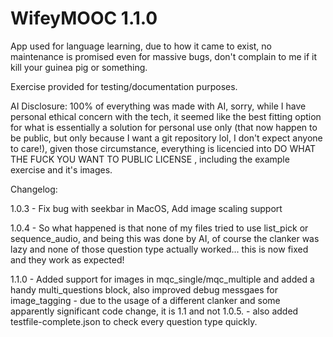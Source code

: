 # WifeyMOOC 1.1.0

App used for language learning, due to how it came to exist, no maintenance is promised even for massive bugs, don't complain to me if it kill your guinea pig or something.

Exercise provided for testing/documentation purposes.

AI Disclosure: 100% of everything was made with AI, sorry, while I have personal ethical concern with the tech, it seemed like the best fitting option for what is essentially
a solution for personal use only (that now happen to be public, but only because I want a git repository lol, I don't expect anyone to care!), given those circumstance,
everything is licencied into  DO WHAT THE FUCK YOU WANT TO PUBLIC LICENSE , including the example exercise and it's images.

Changelog:

1.0.3 - Fix bug with seekbar in MacOS, Add image scaling support

1.0.4 - So what happened is that none of my files tried to use list_pick or sequence_audio, and being this was done by AI, of course the clanker was lazy and none of those question type actually worked... this is now fixed and they work as expected!

1.1.0 - Added support for images in mqc_single/mqc_multiple and added a handy multi_questions block, also improved debug messgaes for image_tagging - due to the usage of a different clanker and some apparently significant code change, it is 1.1 and not 1.0.5. - also added testfile-complete.json to check every question type quickly.